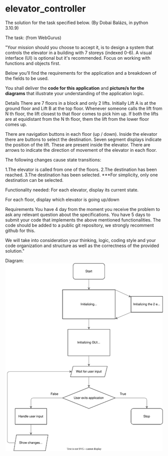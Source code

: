# elevator_controller

The solution for the task specified below. (By Dobai Balázs, in python 3.10.9)

The task: (from WebGurus)

"Your mission should you choose to accept it, is to design a system that controls the elevator in a building with 7 storeys (indexed 0-6). A visual interface (UI) is optional but it's recommended. Focus on working with functions and objects first.

Below you’ll find the requirements for the application and a breakdown of the fields to be used.

You shall deliver the **code for this application** and **picture/s for the diagrams** that illustrate your understanding of the application logic.

Details
There are 7 floors in a block and only 2 lifts. Initially Lift A is at the ground floor and Lift B at the top floor. Whenever someone calls the lift from N th floor, the lift closest to that floor comes to pick him up. If both the lifts are at equidistant from the N th floor, them the lift from the lower floor comes up.

There are navigation buttons in each floor (up / down). Inside the elevator there are buttons to select the destination. Seven segment displays indicate the position of the lift. These are present inside the elevator. There are arrows to indicate the direction of movement of the elevator in each floor.

The following changes cause state transitions:

1.The elevator is called from one of the floors.
2.The destination has been reached.
3.The destination has been selected.
***For simplicity, only one destination can be selected.

Functionality needed:
For each elevator, display its current state.

For each floor, display which elevator is going up/down

Requirements
You have 4 day from the moment you receive the problem to ask any relevant question about the specifications. You have 5 days to submit your code that implements the above mentioned functionalities. The code should be added to a public git repository, we strongly recomment github for this.

We will take into consideration your thinking, logic, coding style and your code organization and structure as well as the correctness of the provided solution."

Diagram:
![Alt](./diagram.svg)